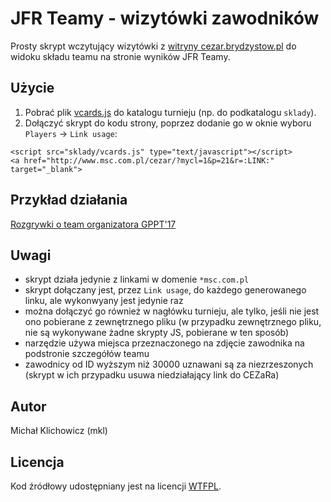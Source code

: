 JFR Teamy - wizytówki zawodników
================================

Prosty skrypt wczytujący wizytówki z [witryny cezar.brydzystow.pl](http://cezar.brydzystow.pl/) do widoku składu teamu na stronie wyników JFR Teamy.

Użycie
------

1. Pobrać plik [vcards.js](vcards.js) do katalogu turnieju (np. do podkatalogu `sklady`).
2. Dołączyć skrypt do kodu strony, poprzez dodanie go w oknie wyboru `Players` -> `Link usage`:

```
<script src="sklady/vcards.js" type="text/javascript"></script>
<a href="http://www.msc.com.pl/cezar/?mycl=1&p=21&r=:LINK:" target="_blank">
```

Przykład działania
------------------

[Rozgrywki o team organizatora GPPT'17](https://emkael.info/brydz/wyniki/2017/to_gppt/to_gppt_T1.html)

Uwagi
-----

* skrypt działa jedynie z linkami w domenie `*msc.com.pl`
* skrypt dołączany jest, przez `Link usage`, do każdego generowanego linku, ale wykonwyany jest jedynie raz
* można dołączyć go również w nagłówku turnieju, ale tylko, jeśli nie jest ono pobierane z zewnętrznego pliku (w przypadku zewnętrznego pliku, nie są wykonywane żadne skrypty JS, pobierane w ten sposób)
* narzędzie używa miejsca przeznaczonego na zdjęcie zawodnika na podstronie szczegółów teamu
* zawodnicy od ID wyższym niż 30000 uznawani są za niezrzeszonych (skrypt w ich przypadku usuwa niedziałający link do CEZaRa)

Autor
-----

Michał Klichowicz (mkl)

Licencja
--------

Kod źródłowy udostępniany jest na licencji [WTFPL](http://www.wtfpl.net/about/).
